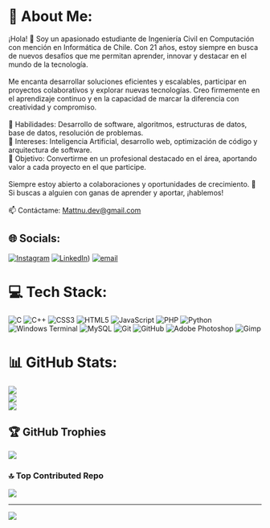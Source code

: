 # 💫 About Me:
¡Hola! 👋 Soy un apasionado estudiante de Ingeniería Civil en Computación con mención en Informática de Chile. Con 21 años, estoy siempre en busca de nuevos desafíos que me permitan aprender, innovar y destacar en el mundo de la tecnología.<br><br>Me encanta desarrollar soluciones eficientes y escalables, participar en proyectos colaborativos y explorar nuevas tecnologías. Creo firmemente en el aprendizaje continuo y en la capacidad de marcar la diferencia con creatividad y compromiso.<br><br>🔹 Habilidades: Desarrollo de software, algoritmos, estructuras de datos, base de datos, resolución de problemas.<br>🔹 Intereses: Inteligencia Artificial, desarrollo web, optimización de código y arquitectura de software.<br>🔹 Objetivo: Convertirme en un profesional destacado en el área, aportando valor a cada proyecto en el que participe.<br><br>Siempre estoy abierto a colaboraciones y oportunidades de crecimiento. 🚀 Si buscas a alguien con ganas de aprender y aportar, ¡hablemos!<br><br>📫 Contáctame: Mattnu.dev@gmail.com


## 🌐 Socials:
[![Instagram](https://img.shields.io/badge/Instagram-%23E4405F.svg?logo=Instagram&logoColor=white)](https://instagram.com/maty_nu) [![LinkedIn](https://img.shields.io/badge/LinkedIn-%230077B5.svg?logo=linkedin&logoColor=white)](https://www.linkedin.com/in/matias-santiba%C3%B1ez-nu%C3%B1ez/)) [![email](https://img.shields.io/badge/Email-D14836?logo=gmail&logoColor=white)](mailto:mattnu.dev@gmail.com) 

# 💻 Tech Stack:
![C](https://img.shields.io/badge/c-%2300599C.svg?style=for-the-badge&logo=c&logoColor=white) ![C++](https://img.shields.io/badge/c++-%2300599C.svg?style=for-the-badge&logo=c%2B%2B&logoColor=white) ![CSS3](https://img.shields.io/badge/css3-%231572B6.svg?style=for-the-badge&logo=css3&logoColor=white) ![HTML5](https://img.shields.io/badge/html5-%23E34F26.svg?style=for-the-badge&logo=html5&logoColor=white) ![JavaScript](https://img.shields.io/badge/javascript-%23323330.svg?style=for-the-badge&logo=javascript&logoColor=%23F7DF1E) ![PHP](https://img.shields.io/badge/php-%23777BB4.svg?style=for-the-badge&logo=php&logoColor=white) ![Python](https://img.shields.io/badge/python-3670A0?style=for-the-badge&logo=python&logoColor=ffdd54) ![Windows Terminal](https://img.shields.io/badge/Windows%20Terminal-%234D4D4D.svg?style=for-the-badge&logo=windows-terminal&logoColor=white) ![MySQL](https://img.shields.io/badge/mysql-4479A1.svg?style=for-the-badge&logo=mysql&logoColor=white) ![Git](https://img.shields.io/badge/git-%23F05033.svg?style=for-the-badge&logo=git&logoColor=white) ![GitHub](https://img.shields.io/badge/github-%23121011.svg?style=for-the-badge&logo=github&logoColor=white) ![Adobe Photoshop](https://img.shields.io/badge/adobe%20photoshop-%2331A8FF.svg?style=for-the-badge&logo=adobe%20photoshop&logoColor=white) ![Gimp](https://img.shields.io/badge/Gimp-657D8B?style=for-the-badge&logo=gimp&logoColor=FFFFFF)
# 📊 GitHub Stats:
![](https://github-readme-stats.vercel.app/api?username=Mattnudev&theme=tokyonight&hide_border=false&include_all_commits=false&count_private=false)<br/>
![](https://nirzak-streak-stats.vercel.app/?user=Mattnudev&theme=tokyonight&hide_border=false)<br/>
![](https://github-readme-stats.vercel.app/api/top-langs/?username=Mattnudev&theme=tokyonight&hide_border=false&include_all_commits=false&count_private=false&layout=compact)

## 🏆 GitHub Trophies
![](https://github-profile-trophy.vercel.app/?username=Mattnudev&theme=nord&no-frame=false&no-bg=true&margin-w=4)

### 🔝 Top Contributed Repo
![](https://github-contributor-stats.vercel.app/api?username=Mattnudev&limit=5&theme=nord&combine_all_yearly_contributions=true)

---
[![](https://visitcount.itsvg.in/api?id=Mattnudev&icon=0&color=0)](https://visitcount.itsvg.in)

<!-- Proudly created with GPRM ( https://gprm.itsvg.in ) -->
